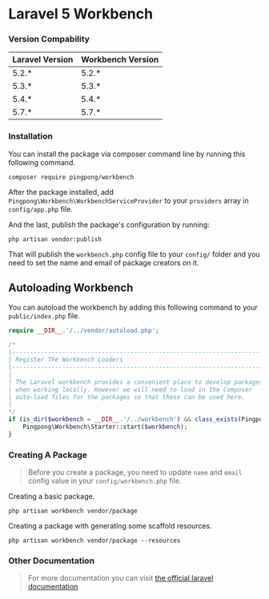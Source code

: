 # Laravel 5 Workbench

### Version Compability

| Laravel Version | Workbench Version |
|-----------------|-------------------|
| 5.2.*           | 5.2.*             |
| 5.3.*           | 5.3.*             |
| 5.4.*           | 5.4.*             |
| 5.7.*           | 5.7.*             |

### Installation

You can install the package via composer command line by running this following command.

```
composer require pingpong/workbench
```

After the package installed, add `Pingpong\Workbench\WorkbenchServiceProvider` to your `providers` array in `config/app.php` file.

And the last, publish the package's configuration by running:

```
php artisan vendor:publish
```

That will publish the `workbench.php` config file to your `config/` folder and you need to set the name and email of package creators on it. 

## Autoloading Workbench

You can autoload the workbench by adding this following command to your `public/index.php` file.

```php
require __DIR__.'/../vendor/autoload.php';

/*
|--------------------------------------------------------------------------
| Register The Workbench Loaders
|--------------------------------------------------------------------------
|
| The Laravel workbench provides a convenient place to develop packages
| when working locally. However we will need to load in the Composer
| auto-load files for the packages so that these can be used here.
|
*/
if (is_dir($workbench = __DIR__.'/../workbench') && class_exists(Pingpong\Workbench\Starter::class)) {
    Pingpong\Workbench\Starter::start($workbench);
}
```

### Creating A Package

> Before you create a package, you need to update `name` and `email` config value in your `config/workbench.php` file. 

Creating a basic package.

```
php artisan workbench vendor/package
```

Creating a package with generating some scaffold resources.

```
php artisan workbench vendor/package --resources
```

### Other Documentation

> For more documentation you can visit [the official laravel documentation](http://laravel.com/docs/5.2/packages)
